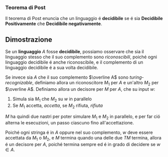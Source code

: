 ### Teorema di Post
Il teorema di Post enuncia che 
un linguaggio é **decidibile** se é sia **Decidibile Positivamente** che **Decidibile negativamente**.

## Dimostrazione
Se un **linguaggio** $A$ fosse **decidibile**, possiamo osservare che sia il linguaggio stesso che il suo complemento sono *riconoscibili*, poiché ogni linguaggio decidibile é anche riconoscibile, e il complemento di un linguaggio decidibile é a sua volta decidibile.

Se invece sia $A$ che il suo complemento $\overline A$ sono *turing-recognizable*, definiamo allora un riconoscitore $M_1$ per $A$ e un'altro $M_2$ per $\overline A$. 
Definiamo allora un decisore per $M$ per $A$, che su input $w$:
1. Simula sia $M_1$ che $M_2$ su $w$ in parallelo
2. Se $M_1$ accetta, *accetta*, se $M_2$ rifiuta, *rifiuta*

$M$ ha quindi due nastri per poter simulare $M_1$ e $M_2$ in parallelo, e per far ció alterna le esecuzioni, un passo ciascuno fino all'accettazione.

Poiché ogni stringa é in $A$ oppure nel suo complemento, $w$ deve essere accettata da $M_1$ o $M_2$, e $M$ termina quando una delle due *TM* termina, allora é un decisore per $A$, poiché termina sempre ed é in grado di decidere se $w\in A$.